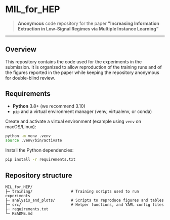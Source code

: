 # MIL_for_HEP

> **Anonymous** code repository for the paper **"Increasing Information Extraction in Low-Signal Regimes via Multiple Instance Learning"**

---

## Overview

This repository contains the code used for the experiments in the submission. It is organized to allow reproduction of the training runs and of the figures reported in the paper while keeping the repository anonymous for double-blind review.

## Requirements

- **Python** 3.8+ (we recommend 3.10)
- `pip` and a virtual environment manager (venv, virtualenv, or conda)

Create and activate a virtual environment (example using `venv` on macOS/Linux):

```bash
python -m venv .venv
source .venv/bin/activate
```

Install the Python dependencies:

```bash
pip install -r requirements.txt
```

## Repository structure

```
MIL_for_HEP/
├─ training/                 # Training scripts used to run experiments
├─ analysis_and_plots/       # Scripts to reproduce figures and tables
├─ src/                      # Helper functions, and YAML config files
├─ requirements.txt
└─ README.md
```
